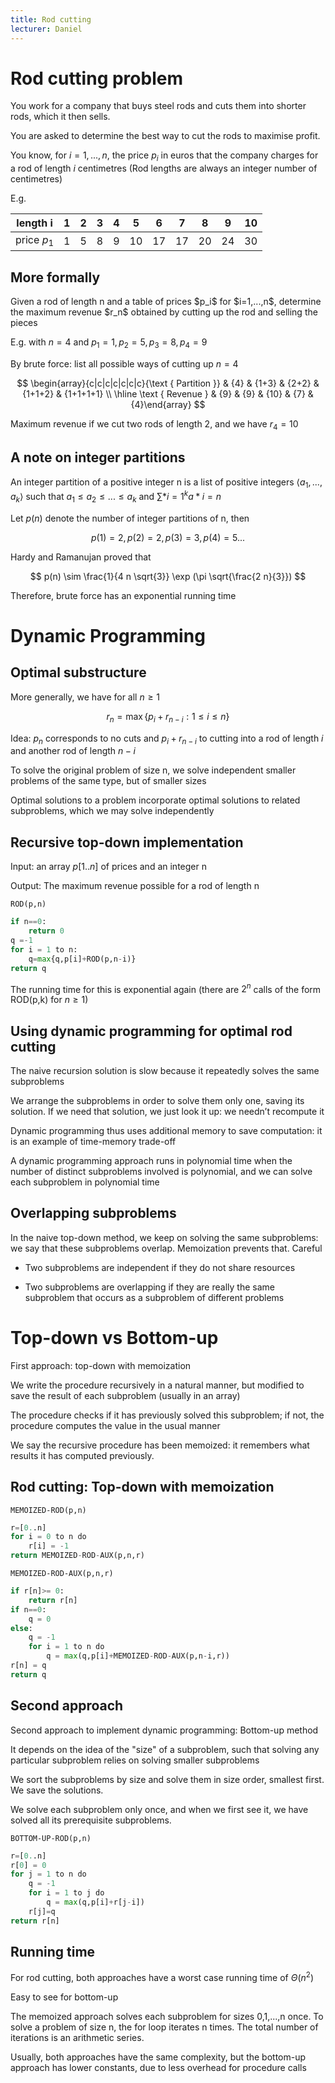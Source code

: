 ```yaml
---
title: Rod cutting
lecturer: Daniel
---
```


# Rod cutting problem

You work for a company that buys steel rods and cuts them into shorter
rods, which it then sells.

You are asked to determine the best way to cut the rods to maximise
profit.

You know, for $i=1,...,n$, the price $p_i$ in euros that the company
charges for a rod of length $i$ centimetres (Rod lengths are always an
integer number of centimetres)

E.g.

| length i    | 1   | 2   | 3   | 4   | 5   | 6   | 7   | 8   | 9   | 10  |
| ----------- | --- | --- | --- | --- | --- | --- | --- | --- | --- | --- |
| price $p_1$ | 1   | 5   | 8   | 9   | 10  | 17  | 17  | 20  | 24  | 30  |

## More formally

<Definition name="Rod cutting problem">
Given a rod of length n and a table of prices $p_i$ for $i=1,...,n$, determine the maximum revenue $r_n$ obtained by cutting up the rod and selling the pieces
</Definition>

E.g. with $n=4$ and $p_1=1, p_2=5, p_3=8, p_4=9$

By brute force: list all possible ways of cutting up $n=4$

$$
\begin{array}{c|c|c|c|c|c|c}{\text { Partition }} & {4} & {1+3} & {2+2} & {1+1+2} & {1+1+1+1} \\ \hline \text { Revenue } & {9} & {9} & {10} & {7} & {4}\end{array}
$$

Maximum revenue if we cut two rods of length 2, and we have $r_4=10$

## A note on integer partitions

<Definition name="Integer Partitions">

An integer partition of a positive integer n is a list of positive integers $\langle a_1,...,a_k \rangle$ such that $a_1\leqslant a_2\leqslant ... \leqslant a_k$ and $\sum*{i=1}^{k} a*{i}=n$

</Definition>

Let $p(n)$ denote the number of integer partitions of n, then

$$
p(1)=2, p(2)=2, p(3)=3, p(4)=5...
$$

Hardy and Ramanujan proved that

$$
p(n) \sim \frac{1}{4 n \sqrt{3}} \exp (\pi \sqrt{\frac{2 n}{3}})
$$

Therefore, brute force has an exponential running time

# Dynamic Programming

## Optimal substructure

More generally, we have for all $n\geqslant 1$

$$
r_{n}=\max \left\{p_{i}+r_{n-i}: 1 \leq i \leq n\right\}
$$

Idea: $p_n$
corresponds to no cuts and $p_i+r_{n-i}$ to cutting into a rod of length
$i$ and another rod of length $n-i$

To solve the original problem of size n, we solve independent smaller
problems of the same type, but of smaller sizes

<Definition name="Optimal Substructure">
Optimal solutions to a problem incorporate optimal solutions to related subproblems, which we may solve independently
</Definition>

## Recursive top-down implementation

Input: an array $p[1..n]$ of prices and an integer n

Output: The maximum revenue possible for a rod of length n

`ROD(p,n)`

```python
if n==0:
    return 0
q =-1
for i = 1 to n:
    q=max{q,p[i]+ROD(p,n-i)}
return q
```

The running time for this is exponential again (there are $2^n$ calls of
the form ROD(p,k) for $n\geqslant 1$)

## Using dynamic programming for optimal rod cutting

The naive recursion solution is slow because it repeatedly solves the
same subproblems

We arrange the subproblems in order to solve them only one, saving its
solution. If we need that solution, we just look it up: we needn’t
recompute it

Dynamic programming thus uses additional memory to save computation: it
is an example of time-memory trade-off

A dynamic programming approach runs in polynomial time when the number
of distinct subproblems involved is polynomial, and we can solve each
subproblem in polynomial time

## Overlapping subproblems

In the naive top-down method, we keep on solving the same subproblems:
we say that these subproblems overlap. Memoization prevents that.
Careful

-   Two subproblems are independent if they do not share resources

-   Two subproblems are overlapping if they are really the same
    subproblem that occurs as a subproblem of different problems

# Top-down vs Bottom-up

First approach: top-down with memoization

We write the procedure recursively in a natural manner, but modified to
save the result of each subproblem (usually in an array)

The procedure checks if it has previously solved this subproblem; if
not, the procedure computes the value in the usual manner

We say the recursive procedure has been memoized: it remembers what
results it has computed previously.

## Rod cutting: Top-down with memoization

`MEMOIZED-ROD(p,n)`

```python
r=[0..n]
for i = 0 to n do
    r[i] = -1
return MEMOIZED-ROD-AUX(p,n,r)
```

`MEMOIZED-ROD-AUX(p,n,r)`

```python
if r[n]>= 0:
    return r[n]
if n==0:
    q = 0
else:
    q = -1
    for i = 1 to n do
        q = max(q,p[i]+MEMOIZED-ROD-AUX(p,n-i,r))
r[n] = q
return q
```

## Second approach

Second approach to implement dynamic programming: Bottom-up method

It depends on the idea of the "size" of a subproblem, such that solving
any particular subproblem relies on solving smaller subproblems

We sort the subproblems by size and solve them in size order, smallest
first. We save the solutions.

We solve each subproblem only once, and when we first see it, we have
solved all its prerequisite subproblems.

`BOTTOM-UP-ROD(p,n)`

```python
r=[0..n]
r[0] = 0
for j = 1 to n do
    q = -1
    for i = 1 to j do
        q = max(q,p[i]+r[j-i])
    r[j]=q
return r[n]
```

## Running time

For rod cutting, both approaches have a worst case running time of
$\Theta(n^2)$

Easy to see for bottom-up

The memoized approach solves each subproblem for sizes 0,1,...,n once.
To solve a problem of size n, the for loop iterates n times. The total
number of iterations is an arithmetic series.

Usually, both approaches have the same complexity, but the bottom-up
approach has lower constants, due to less overhead for procedure calls

